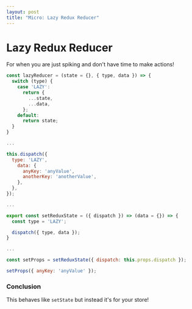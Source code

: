 ```yaml
---
layout: post
title: "Micro: Lazy Redux Reducer"
---
```


# Lazy Redux Reducer

For when you are just spiking and don't have time to make actions!

```js
const lazyReducer = (state = {}, { type, data }) => {
  switch (type) {
    case 'LAZY':
      return {
        ...state,
        ...data,
      };
    default:
      return state;
  }
}

...

this.dispatch({
  type: 'LAZY',
    data: {
      anyKey: 'anyValue',
      anotherKey: 'anotherValue',
    },
  },
});

...

export const setReduxState = ({ dispatch }) => (data = {}) => {
  const type = 'LAZY';

  dispatch({ type, data });
}

...

const setProps = setReduxState({ dispatch: this.props.dispatch });

setProps({ anyKey: 'anyValue' });
```

### Conclusion

This behaves like `setState` but instead it's for your store!
